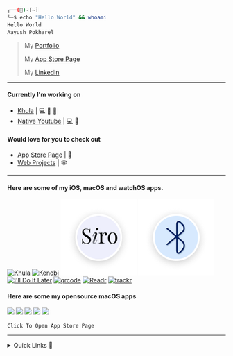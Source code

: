 ```bash
┌──()-[~]
└─$ echo "Hello World" && whoami
Hello World
Aayush Pokharel
```

> My [Portfolio](https://aayush9029.github.io/FinalWebpage/)
>
> My [App Store Page](https://apps.apple.com/ca/developer/aayush-pokharel/id1532440924)
>
> My  [LinkedIn](https://www.linkedin.com/in/aayush-p-616b6b16a/)

---

#### Currently I'm working on
- [Khula](https://aayush9029.github.io/Khula-Site/?app) |  💻 📲 
- [Native Youtube](https://github.com/Aayush9029/Native-Youtube) | 💻 


#### Would love for you to check out
- [App Store Page](https://apps.apple.com/us/developer/aayush-pokharel/id1532440924) | 
- [Web Projects](https://aayush9029.github.io/FinalWebpage/pages/projects.html) | 🕸

---

#### Here are some of my iOS, macOS and watchOS apps.


[![Khula](https://user-images.githubusercontent.com/43297314/148856891-ca5cd502-3c87-4214-b1a9-95671d1de1bc.png)](https://aayush9029.github.io/Khula-Site/) [![Kenobi](https://user-images.githubusercontent.com/43297314/141732845-039b96d6-d7d9-4a15-943f-4f276810c870.png)](https://aayush9029.github.io/KenobiSite/index.html) [![Siro](https://raw.githubusercontent.com/Aayush9029/Aayush9029/main/img/siro.png)](https://apps.apple.com/ca/app/siro-laugh-a-little/id1546323239) [![Scanr](https://raw.githubusercontent.com/Aayush9029/Aayush9029/main/img/btscan.png)](https://apps.apple.com/ca/app/scanr-bluetooth-scanner/id1546690342) [![I'll Do It Later](https://user-images.githubusercontent.com/43297314/141733251-d8dce04a-d1ae-486f-9f98-24ee73cb249f.png)](https://aayush9029.github.io/IDL-SITE/) [![qrcode](https://user-images.githubusercontent.com/43297314/118573791-38e99c00-b751-11eb-8fe1-c6724812afb8.png)](https://apps.apple.com/ca/app/qrtool-bar-code-scanner/id1566802831) [![Readr](https://user-images.githubusercontent.com/43297314/141733289-68db0a13-f693-410e-9113-69c73b07e398.png)](https://aayush9029.github.io/ReadrSite/) [![trackr](https://user-images.githubusercontent.com/43297314/118573798-3be48c80-b751-11eb-8004-faa8d89f00c7.png)](https://apps.apple.com/ca/app/trackr-track-your-expenses/id1566492249)




#### Here are some my opensource macOS apps 
[<img src="https://user-images.githubusercontent.com/43297314/159823184-803d858c-aa70-49c2-ab14-5d2b8f686b16.png" width="100"/>](https://github.com/Aayush9029/Medo) [<img src="https://user-images.githubusercontent.com/43297314/145142430-6a706978-2479-441b-9849-934479de14c4.png" width="100"/>](https://github.com/Aayush9029/NativeYoutube) [<img src="https://user-images.githubusercontent.com/43297314/165196273-24d58da9-05c7-441f-a7a0-ddf845f90d74.png" width="100"/>](https://github.com/Aayush9029/NativeTwitch) [<img src="https://user-images.githubusercontent.com/43297314/145140931-5c8c5227-5b3a-46f3-94bf-c89e32291d01.png" width="100"/>](https://github.com/Aayush9029/NativeEmote) [<img src="https://user-images.githubusercontent.com/43297314/145142431-d85bac80-bcfc-4f6b-8e0e-e01f10446553.png" width="100"/>](https://github.com/Aayush9029/NativeChat)


```python3
Click To Open App Store Page
```

----


<details>
  <summary>Quick Links 🔗</summary>
  <details>
  <summary>pypi 🐍</summary>

  [PiP Packages](https://pypi.org/project/morse3/)
  </details>

  <details>
  <summary>MY Public Key 🔐</summary>

  [a29_ed25519.pub](https://gist.githubusercontent.com/Aayush9029/8ded88f3419c5328fb7b7ea189504885/raw/8f5aef483315c0475bbf2f7f7849c11069039cef/a29_ed25519.pub)

  </details>
  
  <summary>Discord Account</summary>

```js
Discord nerdaware#2845
```

  </details>
</details>





